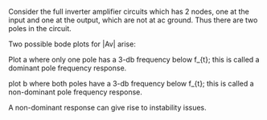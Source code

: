 Consider the full inverter amplifier circuits which has 2 nodes, one at the input and one at the output, which are not at ac ground. Thus there are two poles in the circuit.

Two possible bode plots for |Av| arise:

Plot a where only one pole has a 3-db frequency below f_{t}; this is called a dominant pole frequency response. 

plot b where both poles have a 3-db frequency below f_{t}; this is called a non-dominant pole frequency response.

A non-dominant response can give rise to instability issues.
